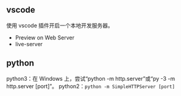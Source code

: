 ## vscode
使用 vscode 插件开启一个本地开发服务器。
- Preview on Web Server
- live-server

## python
python3：在 Windows 上，尝试“python -m http.server”或“py -3 -m http.server \[port\]”。
python2：`python -m SimpleHTTPServer [port]`

